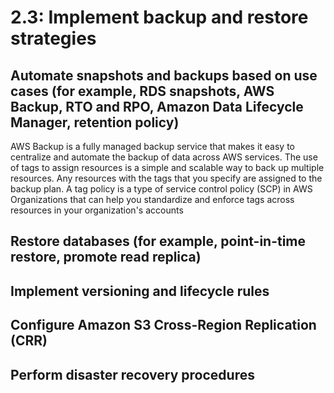 # 2.3: Implement backup and restore strategies

## Automate snapshots and backups based on use cases (for example, RDS snapshots, AWS Backup, RTO and RPO, Amazon Data Lifecycle Manager, retention policy)

AWS Backup is a fully managed backup service that makes it easy to centralize and automate the backup of data across AWS services. The use of tags to assign resources is a simple and scalable way to back up multiple resources. Any resources with the tags that you specify are assigned to the backup plan. A tag policy is a type of service control policy (SCP) in AWS Organizations that can help you standardize and enforce tags across resources in your organization's accounts

## Restore databases (for example, point-in-time restore, promote read replica)

## Implement versioning and lifecycle rules

## Configure Amazon S3 Cross-Region Replication (CRR)

## Perform disaster recovery procedures
